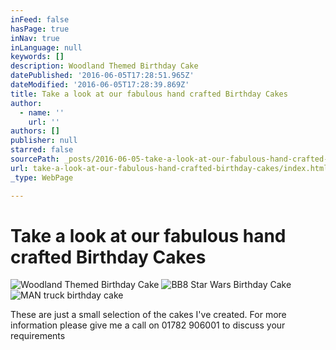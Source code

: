 ```yaml
---
inFeed: false
hasPage: true
inNav: true
inLanguage: null
keywords: []
description: Woodland Themed Birthday Cake
datePublished: '2016-06-05T17:28:51.965Z'
dateModified: '2016-06-05T17:28:39.869Z'
title: Take a look at our fabulous hand crafted Birthday Cakes
author:
  - name: ''
    url: ''
authors: []
publisher: null
starred: false
sourcePath: _posts/2016-06-05-take-a-look-at-our-fabulous-hand-crafted-birthday-cakes.md
url: take-a-look-at-our-fabulous-hand-crafted-birthday-cakes/index.html
_type: WebPage

---
```

# Take a look at our fabulous hand crafted Birthday Cakes
![Woodland Themed Birthday Cake](https://the-grid-user-content.s3-us-west-2.amazonaws.com/71eb9fbe-a9b9-441b-a6eb-59cff413f0be.jpg)
![BB8 Star Wars Birthday Cake](https://the-grid-user-content.s3-us-west-2.amazonaws.com/19202fbc-5faa-4671-87b9-66130d3e8967.jpg)
![MAN truck birthday cake](https://the-grid-user-content.s3-us-west-2.amazonaws.com/6c9950cf-9efd-4cf8-9fdd-6e9113c1c0c8.jpg)

These are just a small selection of the cakes I've created. For more information please give me a call on 01782 906001 to discuss your requirements